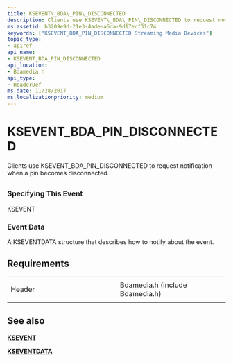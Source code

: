 ```yaml
---
title: KSEVENT\_BDA\_PIN\_DISCONNECTED
description: Clients use KSEVENT\_BDA\_PIN\_DISCONNECTED to request notification when a pin becomes disconnected.
ms.assetid: b3209e9d-21e3-4ade-a6da-9d17ecf31c74
keywords: ["KSEVENT_BDA_PIN_DISCONNECTED Streaming Media Devices"]
topic_type:
- apiref
api_name:
- KSEVENT_BDA_PIN_DISCONNECTED
api_location:
- Bdamedia.h
api_type:
- HeaderDef
ms.date: 11/28/2017
ms.localizationpriority: medium
---
```


# KSEVENT\_BDA\_PIN\_DISCONNECTED


Clients use KSEVENT\_BDA\_PIN\_DISCONNECTED to request notification when a pin becomes disconnected.

## <span id="ddk_ksevent_bda_pin_disconnected_ks"></span><span id="DDK_KSEVENT_BDA_PIN_DISCONNECTED_KS"></span>


### <span id="specifying_this_event"></span><span id="SPECIFYING_THIS_EVENT"></span>Specifying This Event

KSEVENT

### <span id="event_data"></span><span id="EVENT_DATA"></span>Event Data

A KSEVENTDATA structure that describes how to notify about the event.

Requirements
------------

<table>
<colgroup>
<col width="50%" />
<col width="50%" />
</colgroup>
<tbody>
<tr class="odd">
<td><p>Header</p></td>
<td>Bdamedia.h (include Bdamedia.h)</td>
</tr>
</tbody>
</table>

## See also


[**KSEVENT**](https://docs.microsoft.com/previous-versions/ff561744(v=vs.85))

[**KSEVENTDATA**](https://docs.microsoft.com/windows-hardware/drivers/ddi/ks/ns-ks-kseventdata)

 

 






